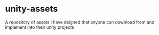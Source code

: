 # unity-assets
A repository of assets I have deigned that anyone can download from and implement into their unity projects

